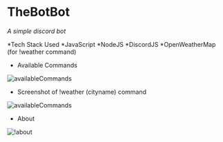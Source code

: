 # TheBotBot
*A simple discord bot*

*Tech Stack Used
 *JavaScript
 *NodeJS
 *DiscordJS
 *OpenWeatherMap (for !weather command)

* Available Commands


![availableCommands](https://user-images.githubusercontent.com/61022113/123531075-07d09400-d71f-11eb-948e-dd2131ab997c.png)



* Screenshot of !weather (cityname) command

![availableCommands](https://user-images.githubusercontent.com/61022113/123531101-49613f00-d71f-11eb-810d-d226e0b8125d.png)



* About


![!about](https://user-images.githubusercontent.com/61022113/123531108-6564e080-d71f-11eb-9a8c-d90b6bce7fbb.png)
